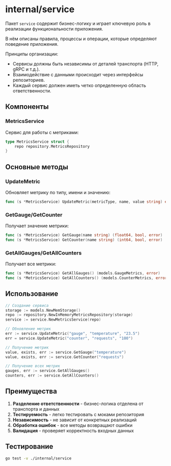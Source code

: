 # internal/service

Пакет `service` содержит бизнес-логику и играет ключевую роль в реализации функциональности приложения.

В нём описаны правила, процессы и операции, которые определяют поведение приложения.

Принципы организации:
- Сервисы должны быть независимы от деталей транспорта (HTTP, gRPC и т.д.).
- Взаимодействие с данными происходит через интерфейсы репозиториев.
- Каждый сервис должен иметь четко определенную область ответственности.

## Компоненты

### MetricsService

Сервис для работы с метриками:

```go
type MetricsService struct {
    repo repository.MetricsRepository
}
```

## Основные методы

### UpdateMetric
Обновляет метрику по типу, имени и значению:
```go
func (s *MetricsService) UpdateMetric(metricType, name, value string) error
```

### GetGauge/GetCounter
Получает значение метрики:
```go
func (s *MetricsService) GetGauge(name string) (float64, bool, error)
func (s *MetricsService) GetCounter(name string) (int64, bool, error)
```

### GetAllGauges/GetAllCounters
Получает все метрики:
```go
func (s *MetricsService) GetAllGauges() (models.GaugeMetrics, error)
func (s *MetricsService) GetAllCounters() (models.CounterMetrics, error)
```

## Использование

```go
// Создание сервиса
storage := models.NewMemStorage()
repo := repository.NewInMemoryMetricsRepository(storage)
service := service.NewMetricsService(repo)

// Обновление метрик
err := service.UpdateMetric("gauge", "temperature", "23.5")
err = service.UpdateMetric("counter", "requests", "100")

// Получение метрик
value, exists, err := service.GetGauge("temperature")
value, exists, err := service.GetCounter("requests")

// Получение всех метрик
gauges, err := service.GetAllGauges()
counters, err := service.GetAllCounters()
```

## Преимущества

1. **Разделение ответственности** - бизнес-логика отделена от транспорта и данных
2. **Тестируемость** - легко тестировать с моками репозитория
3. **Независимость** - не зависит от конкретных реализаций
4. **Обработка ошибок** - все методы возвращают ошибки
5. **Валидация** - проверяет корректность входных данных

## Тестирование

```bash
go test -v ./internal/service
```
